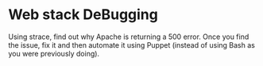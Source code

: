 # Web stack DeBugging
Using strace, find out why Apache is returning a 500 error. Once you find the issue, fix it and then automate it using Puppet (instead of using Bash as you were previously doing).
